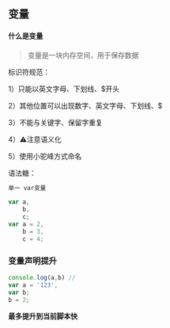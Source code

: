 ## 变量

#### 什么是变量

>  变量是一块内存空间，用于保存数据

标识符规范：

1）只能以英文字母、下划线、$开头

2）其他位置可以出现数字、英文字母、下划线、$

3）不能与关键字、保留字重复

4）⚠️注意语义化

5）使用小驼峰方式命名

语法糖：

```js
单一 var变量

var a,
    b, 
    c;
var a = 2,
    b = 3,
    c = 4;

```

### 变量声明提升

```js
console.log(a,b) //
var a = '123',
var b;
b = 2;
```

**最多提升到当前脚本快**

